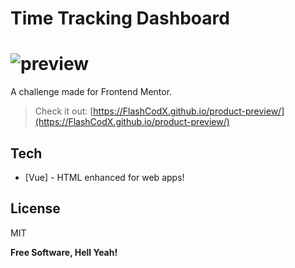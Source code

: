 # Time Tracking Dashboard

# ![preview](./src/assets/screenshot.png)

A challenge made for Frontend Mentor.

> Check it out: [https://FlashCodX.github.io/product-preview/](https://FlashCodX.github.io/product-preview/)

## Tech

- [Vue] - HTML enhanced for web apps!

## License

MIT

**Free Software, Hell Yeah!**

[react]: https://reactjs.org/
